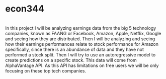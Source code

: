 # econ344
\
In this project I will be analyzing earnings data from the big 5 technology companies, known as FAANG or Facebook, Amazon, Apple, Netflix, Google and seeing how they are distributed. Then I will be analyzing and seeing how their earnings performances relate to stock performance for Amazon specifically, since there is an abundance of data and they have not performed a stock split. Then I will try to use an autoregressive model to create predictions on a specific stock. This data will come from AlphaVantage API. As this API has limitations on free users we will be only focusing on these top tech companies.
